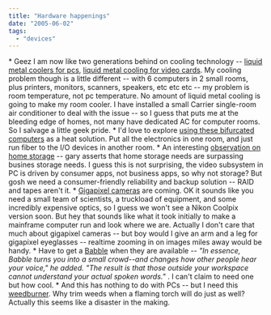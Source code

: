 ```yaml
---
title: "Hardware happenings"
date: "2005-06-02"
tags: 
  - "devices"
---
```


\* Geez I am now like two generations behind on cooling technology -- [liquid metal coolers for pcs](http://www.nanocoolers.com/products_cooling.php), [liquid metal cooling for video cards](http://hardware.slashdot.org/article.pl?sid=05/05/22/194250&from=rss). My cooling problem though is a little different -- with 6 computers in 2 small rooms, plus printers, monitors, scanners, speakers, etc etc etc -- my problem is room temperature, not pc temperature. No amount of liquid metal cooling is going to make my room cooler. I have installed a small Carrier single-room air conditioner to deal with the issue -- so I guess that puts me at the bleeding edge of homes, not many have dedicated AC for computer rooms. So I salvage a little geek pride. \* I'd love to explore [using these bifurcated computers](http://www.cubix.com/ls/LSD_Links.html) as a heat solution. Put all the electronics in one room, and just run fiber to the I/O devices in another room. \* An interesting [observation on home storage](http://weblog.garyturner.net/archives/001740.html) -- gary asserts that home storage needs are surpassing busines storage needs. I guess this is not surprising, the video subsystem in PC is driven by consumer apps, not business apps, so why not storage? But gosh we need a consumer-friendly reliability and backup solution -- RAID and tapes aren't it. \* [Gigapixel cameras](http://wired.com/news/technology/0,1282,66498,00.html?tw=wn_tophead_2) are coming. OK it sounds like you need a small team of scientists, a truckload of equipment, and some incredibly expensive optics, so I guess we won't see a Nikon Coolpix version soon. But hey that sounds like what it took initially to make a mainframe computer run and look where we are. Actually I don't care that much about gigapixel cameras -- but boy would I give an arm and a leg for gigapixel eyeglasses -- realtime zooming in on images miles away would be handy. \* Have to get a [Babble](http://www.hermanmiller.com/CDA/SSA/News/Story/0,1585,a4-c407-n350,00.html) when they are available -- _"In essence, Babble turns you into a small crowd--and changes how other people hear your voice," he added. "The result is that those outside your workspace cannot understand your actual spoken words."_ . I can't claim to need one but how cool. \* And this has nothing to do with PCs -- but I need this [weedburner](http://www.kk.org/cooltools/archives/000735.php). Why trim weeds when a flaming torch will do just as well? Actually this seems like a disaster in the making.
